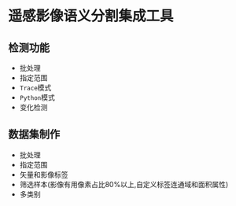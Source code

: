 # 遥感影像语义分割集成工具
## 检测功能
- 批处理
- 指定范围
- `Trace`模式
- `Python`模式
- 变化检测
## 数据集制作
- 批处理
- 指定范围
- 矢量和影像标签
- 筛选样本(影像有用像素占比80%以上,自定义标签连通域和面积属性)
- 多类别